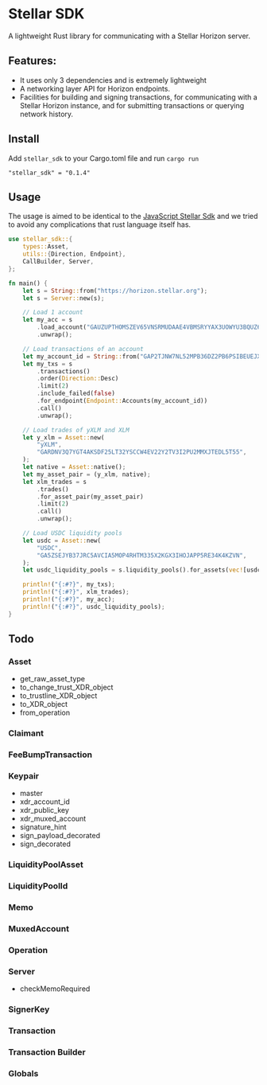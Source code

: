 # Stellar SDK

A lightweight Rust library for communicating with a Stellar Horizon server.

## Features:

- It uses only 3 dependencies and is extremely lightweight
- A networking layer API for Horizon endpoints.
- Facilities for building and signing transactions, for communicating with a Stellar Horizon instance, and for submitting transactions or querying network history.

## Install

Add `stellar_sdk` to your Cargo.toml file and run `cargo run`

```
"stellar_sdk" = "0.1.4"
```

## Usage

The usage is aimed to be identical to the [JavaScript Stellar Sdk](https://github.com/stellar/js-stellar-sdk) and we tried to avoid any complications that rust language itself has.

```rust
use stellar_sdk::{
    types::Asset,
    utils::{Direction, Endpoint},
    CallBuilder, Server,
};

fn main() {
    let s = String::from("https://horizon.stellar.org");
    let s = Server::new(s);

    // Load 1 account
    let my_acc = s
        .load_account("GAUZUPTHOMSZEV65VNSRMUDAAE4VBMSRYYAX3UOWYU3BQUZ6OK65NOWM")
        .unwrap();

    // Load transactions of an account
    let my_account_id = String::from("GAP2TJNW7NL52MPB36DZ2PB6PSIBEUEJXDG325BJQKUNDQBPKX3E2DLV");
    let my_txs = s
        .transactions()
        .order(Direction::Desc)
        .limit(2)
        .include_failed(false)
        .for_endpoint(Endpoint::Accounts(my_account_id))
        .call()
        .unwrap();

    // Load trades of yXLM and XLM
    let y_xlm = Asset::new(
        "yXLM",
        "GARDNV3Q7YGT4AKSDF25LT32YSCCW4EV22Y2TV3I2PU2MMXJTEDL5T55",
    );
    let native = Asset::native();
    let my_asset_pair = (y_xlm, native);
    let xlm_trades = s
        .trades()
        .for_asset_pair(my_asset_pair)
        .limit(2)
        .call()
        .unwrap();

    // Load USDC liquidity pools
    let usdc = Asset::new(
        "USDC",
        "GA5ZSEJYB37JRC5AVCIA5MOP4RHTM335X2KGX3IHOJAPP5RE34K4KZVN",
    );
    let usdc_liquidity_pools = s.liquidity_pools().for_assets(vec![usdc]).call().unwrap();

    println!("{:#?}", my_txs);
    println!("{:#?}", xlm_trades);
    println!("{:#?}", my_acc);
    println!("{:#?}", usdc_liquidity_pools);
}
```

## Todo

### Asset

- get_raw_asset_type
- to_change_trust_XDR_object
- to_trustline_XDR_object
- to_XDR_object
- from_operation

### Claimant

### FeeBumpTransaction

### Keypair

- master
- xdr_account_id
- xdr_public_key
- xdr_muxed_account
- signature_hint
- sign_payload_decorated
- sign_decorated

### LiquidityPoolAsset

### LiquidityPoolId

### Memo

### MuxedAccount

### Operation

### Server

- checkMemoRequired

### SignerKey

### Transaction

### Transaction Builder

### Globals
